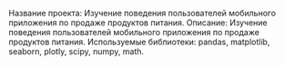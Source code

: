 Название проекта: Изучение поведения пользователей мобильного приложения по продаже продуктов питания.
Описание: Изучение поведения пользователей мобильного приложения по продаже продуктов питания.
Используемые библиотеки: pandas, matplotlib, seaborn, plotly, scipy, numpy, math.
